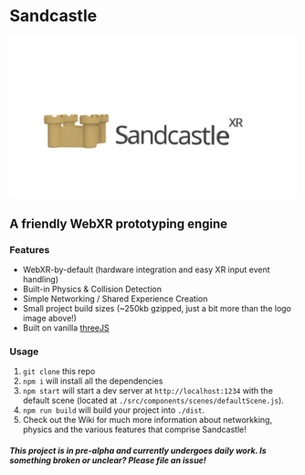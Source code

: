 # Sandcastle

![Sandcastle Logo](./sandcastlexr.png)

## A friendly WebXR prototyping engine

### Features

* WebXR-by-default (hardware integration and easy XR input event handling) 
* Built-in Physics & Collision Detection 
* Simple Networking / Shared Experience Creation 
* Small project build sizes (~250kb gzipped, just a bit more than the logo image above!)
* Built on vanilla [threeJS](http://threejs.org/)

### Usage ###
1. `git clone` this repo
2. `npm i` will install all the dependencies
3. `npm start` will start a dev server at `http://localhost:1234` with the default scene (located at `./src/components/scenes/defaultScene.js`).
4. `npm run build` will build your project into `./dist`.
5. Check out the Wiki for much more information about networkking, physics and the various features that comprise Sandcastle!


#### _This project is in pre-alpha and currently undergoes daily work. Is something broken or unclear? Please file an issue!_